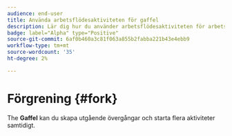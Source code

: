 ```yaml
---
audience: end-user
title: Använda arbetsflödesaktiviteten för gaffel
description: Lär dig hur du använder arbetsflödesaktiviteten för arbetsflöden
badge: label="Alpha" type="Positive"
source-git-commit: 6af0b460a3c81f063a855b2fabba221b43e4ebb9
workflow-type: tm+mt
source-wordcount: '35'
ht-degree: 2%

---
```



# Förgrening {#fork}

The **Gaffel** kan du skapa utgående övergångar och starta flera aktiviteter samtidigt.
